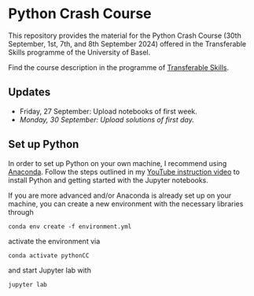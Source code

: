 # Python Crash Course

This repository provides the material for the Python Crash Course (30th September, 1st, 7th, and 8th September 2024) offered in the Transferable Skills programme of the University of Basel.

Find the course description in the programme of [Transferable Skills](https://fortbildung.unibas.ch/courses/organizer/scientific-tools/python-crash-course-for-beginners-299165).

## Updates

* Friday, 27 September: Upload notebooks of first week.
* *Monday, 30 September: Upload solutions of first day.*

## Set up Python

In order to set up Python on your own machine, I recommend using [Anaconda](https://www.anaconda.com/products/individual). Follow the steps outlined in my [YouTube instruction video](https://youtu.be/-RJnYbxVZTg) to install Python and getting started with the Jupyter notebooks.

If you are more advanced and/or Anaconda is already set up on your machine, you can create a new environment with the necessary libraries through

```
conda env create -f environment.yml
``` 

activate the environment via

```
conda activate pythonCC
``` 

and start Jupyter lab with

```
jupyter lab
``` 

